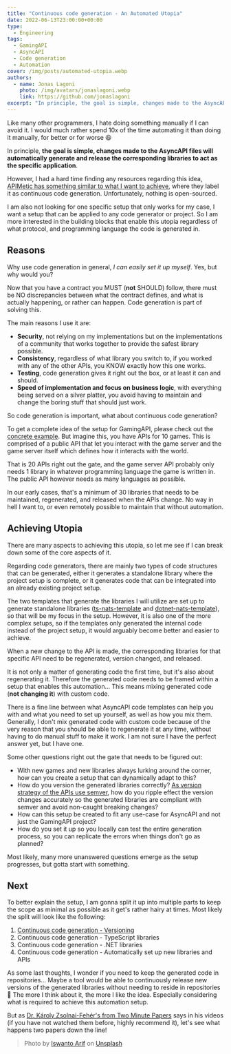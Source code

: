 ```yaml
---
title: "Continuous code generation - An Automated Utopia"
date: 2022-06-13T23:00:00+00:00
type: 
  - Engineering
tags:
  - GamingAPI
  - AsyncAPI
  - Code generation
  - Automation
cover: /img/posts/automated-utopia.webp
authors:
  - name: Jonas Lagoni
    photo: /img/avatars/jonaslagoni.webp
    link: https://github.com/jonaslagoni
excerpt: "In principle, the goal is simple, changes made to the AsyncAPI files will automatically generate and release generated libraries, sounds easy right?"
---
```


Like many other programmers, I hate doing something manually if I can avoid it. I would much rather spend 10x of the time automating it than doing it manually, for better or for worse :laughing: 

In principle, **the goal is simple, changes made to the AsyncAPI files will automatically generate and release the corresponding libraries to act as the specific application**. 

However, I had a hard time finding any resources regarding this idea, [APIMetic has something similar to what I want to achieve](https://www.apimatic.io/continuous-code-generation/), where they label it as continuous code generation. Unfortunately, nothing is open-sourced.

I am also not looking for one specific setup that only works for my case, I want a setup that can be applied to any code generator or project. So I am more interested in the building blocks that enable this utopia regardless of what protocol, and programming language the code is generated in.

## Reasons
Why use code generation in general, *I can easily set it up myself*. Yes, but why would you? 

Now that you have a contract you MUST (**not** SHOULD) follow, there must be NO discrepancies between what the contract defines, and what is actually happening, or rather can happen. Code generation is part of solving this.

The main reasons I use it are:
- **Security**, not relying on my implementations but on the implementations of a community that works together to provide the safest library possible.
- **Consistency**, regardless of what library you switch to, if you worked with any of the other APIs, you KNOW exactly how this one works. 
- **Testing**, code generation gives it right out the box, or at least it can and should. 
- **Speed of implementation and focus on business logic**, with everything being served on a silver platter, you avoid having to maintain and change the boring stuff that should just work.

So code generation is important, what about continuous code generation?

To get a complete idea of the setup for GamingAPI, please check out the [concrete example](/posts/gaming-api-interacting-with-game-servers#a-concrete-example). But imagine this, you have APIs for 10 games. This is comprised of a public API that let you interact with the game server and the game server itself which defines how it interacts with the world. 

That is 20 APIs right out the gate, and the game server API probably only needs 1 library in whatever programming language the game is written in. The public API however needs as many languages as possible.  

In our early cases, that's a minimum of 30 libraries that needs to be maintained, regenerated, and released when the APIs change. No way in hell I want to, or even remotely possible to maintain that without automation.

## Achieving Utopia

There are many aspects to achieving this utopia, so let me see if I can break down some of the core aspects of it.

Regarding code generators, there are mainly two types of code structures that can be generated, either it generates a standalone library where the project setup is complete, or it generates code that can be integrated into an already existing project setup. 

The two templates that generate the libraries I will utilize are set up to generate standalone libraries ([ts-nats-template](github.com/asyncapi/ts-nats-template/) and [dotnet-nats-template](github.com/asyncapi/dotnet-nats-template)), so that will be my focus in the setup. However, it is also one of the more complex setups, so if the templates only generated the internal code instead of the project setup, it would arguably become better and easier to achieve. 

When a new change to the API is made, the corresponding libraries for that specific API need to be regenerated, version changed, and released. 

It is not only a matter of generating code the first time, but it's also about regenerating it. Therefore the generated code needs to be framed within a setup that enables this automation... This means mixing generated code (**not changing it**) with custom code. 

There is a fine line between what AsyncAPI code templates can help you with and what you need to set up yourself, as well as how you mix them. Generally, I don't mix generated code with custom code because of the very reason that you should be able to regenerate it at any time, without having to do manual stuff to make it work. I am not sure I have the perfect answer yet, but I have one.

Some other questions right out the gate that needs to be figured out:

- With new games and new libraries always lurking around the corner, how can you create a setup that can dynamically adapt to this?
- How do you version the generated libraries correctly? [As version strategy of the APIs use semver](/posts/versioning-is-easy#gamingapi), how do you ripple effect the version changes accurately so the generated libraries are compliant with semver and avoid non-caught breaking changes? 
- How can this setup be created to fit any use-case for AsyncAPI and not just the GamingAPI project?
- How do you set it up so you locally can test the entire generation process, so you can replicate the errors when things don't go as planned?

Most likely, many more unanswered questions emerge as the setup progresses, but gotta start with something.

## Next

To better explain the setup, I am gonna split it up into multiple parts to keep the scope as minimal as possible as it get's rather hairy at times. Most likely the split will look like the following:

1. [Continuous code generation - Versioning](/posts/automated-utopia-versioning)
1. Continuous code generation - TypeScript libraries
1. Continuous code generation - .NET libraries
1. Continuous code generation - Automatically set up new libraries and APIs

As some last thoughts, I wonder if you need to keep the generated code in repositories... Maybe a tool would be able to continuously release new versions of the generated libraries without needing to reside in repositories :thinking: The more I think about it, the more I like the idea. Especially considering what is required to achieve this automation setup. 

But as [Dr. Károly Zsolnai-Fehér's from Two Minute Papers](https://www.youtube.com/c/K%C3%A1rolyZsolnai) says in his videos (if you have not watched them before, highly recommend it), let's see what happens two papers down the line!

> Photo by <a href="https://unsplash.com/@iswanto?utm_source=unsplash&utm_medium=referral&utm_content=creditCopyText">Iswanto Arif</a> on <a href="https://unsplash.com/s/photos/beach-sitting?utm_source=unsplash&utm_medium=referral&utm_content=creditCopyText">Unsplash</a>